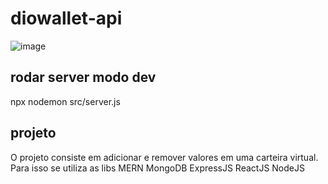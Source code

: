 # diowallet-api

![image](https://github.com/ruancs/diowallet-api/assets/19825224/765dd514-4dfe-4e1c-9e18-50567ac591a4)

## rodar server modo dev

npx nodemon src/server.js

## projeto

O projeto consiste em  adicionar e remover valores em uma carteira virtual. Para isso se utiliza as libs MERN
MongoDB
ExpressJS
ReactJS
NodeJS
